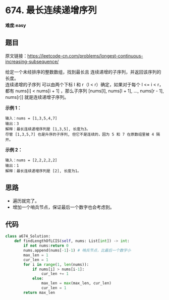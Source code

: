 # 674. 最长连续递增序列
**难度:easy**
## 题目
原文链接：https://leetcode-cn.com/problems/longest-continuous-increasing-subsequence/

给定一个未经排序的整数数组，找到最长且 连续递增的子序列，并返回该序列的长度。  
连续递增的子序列 可以由两个下标 l 和 r（l < r）确定，如果对于每个 l <= i < r，都有 nums[i] < nums[i + 1] ，那么子序列 [nums[l], nums[l + 1], ..., nums[r - 1], nums[r]] 就是连续递增子序列。

**示例 1：**
```
输入：nums = [1,3,5,4,7]
输出：3
解释：最长连续递增序列是 [1,3,5], 长度为3。
尽管 [1,3,5,7] 也是升序的子序列, 但它不是连续的，因为 5 和 7 在原数组里被 4 隔开。 
```
**示例 2：**
```
输入：nums = [2,2,2,2,2]
输出：1
解释：最长连续递增序列是 [2], 长度为1。
```

## 思路
* 遍历就完了。
* 增加一个哨兵节点，保证最后一个数字也会考虑到。

## 代码
```python
class a674_Solution:
    def findLengthOfLCIS(self, nums: List[int]) -> int:
        if not nums:return 0
        nums.append(nums[-1]-1) # 哨兵节点，比最后一个数字小
        max_len = 1
        cur_len = 1
        for i in range(1, len(nums)):
            if nums[i] > nums[i-1]:
                cur_len += 1
            else:
                max_len = max(max_len, cur_len)
                cur_len = 1
        return max_len
```
